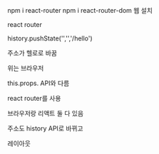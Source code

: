 npm i react-router
npm i react-router-dom  웹
설치


react router

history.pushState('','','/hello')

주소가 헬로로 바꿈

위는 브라우저 

this.props. API와 다름

react router를 사용 
 
브라우저랑 리액트 둘 다 있음


주소도 history API로 바뀌고 

레이아웃 
